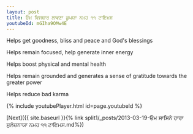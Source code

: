 ```yaml
---
layout: post
title: ਓਮ ਵਿਸਥਾਰ ਲਾਵਣਾ ਕੂਪਯਾ ਨਮਹ ੧੧ ਟਾਇਮਸ
youtubeId: mGIha9OMw4E
---
```

 
 
Helps get goodness, bliss and peace and God's blessings
 
Helps remain focused, help generate inner energy 
 
Helps boost physical and mental health 
 
Helps remain grounded and generates a sense of gratitude towards the greater power 
 
Helps reduce bad karma
 
 
 
 


{% include youtubePlayer.html id=page.youtubeId %}
 
[Next]({{ site.baseurl }}{% link  split1/_posts/2013-03-19-ਓਮ ਸਾਸਿਨੇ ਹਾਰਾ ਸੁਲੋਚਨਾਯਾ ਨਮਹ ੧੧ ਟਾਇਮਸ.md%})
 
